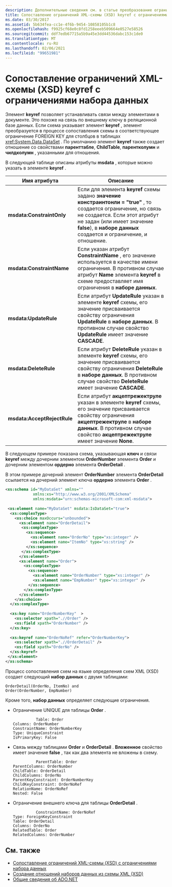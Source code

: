 ```yaml
---
description: Дополнительные сведения см. в статье преобразование ограничений XML-схемы keyref (XSD) в ограничения набора данных.
title: Сопоставление ограничений XML-схемы (XSD) keyref с ограничениями набора данных
ms.date: 03/30/2017
ms.assetid: 5b634fea-cc1e-4f6b-9454-10858105b1c8
ms.openlocfilehash: f9925cf68e0c8fd1258eeeb509664e0527e58526
ms.sourcegitcommit: ddf7edb67715a5b9a45e3dd44536dabc153c1de0
ms.translationtype: MT
ms.contentlocale: ru-RU
ms.lasthandoff: 02/06/2021
ms.locfileid: "99651981"
---
```

# <a name="map-keyref-xml-schema-xsd-constraints-to-dataset-constraints"></a>Сопоставление ограничений XML-схемы (XSD) keyref с ограничениями набора данных

Элемент **keyref** позволяет устанавливать связи между элементами в документе. Это похоже на связь по внешнему ключу в реляционной базе данных. Если схема указывает элемент **keyref** , элемент преобразуется в процессе сопоставления схемы в соответствующее ограничение FOREIGN KEY для столбцов в таблицах <xref:System.Data.DataSet> . По умолчанию элемент **keyref** также создает отношение со свойствами **паренттабле**, **ChildTable**, **парентколумн** и **чилдколумн** , указанными для отношения.  
  
 В следующей таблице описаны атрибуты **msdata** , которые можно указать в элементе **keyref** .  
  
|Имя атрибута|Описание|  
|--------------------|-----------------|  
|**msdata:ConstraintOnly**|Если для элемента **keyref** схемы задано **значение констраинтонли = "true"** , то создается ограничение, но связь не создается. Если этот атрибут не задан (или имеет значение **false**), в **наборе данных** создается и ограничение, и отношение.|  
|**msdata:ConstraintName**|Если указан атрибут **ConstraintName** , его значение используется в качестве имени ограничения. В противном случае атрибут **Name** элемента **keyref** в схеме предоставляет имя ограничения в **наборе данных**.|  
|**msdata:UpdateRule**|Если атрибут **UpdateRule** указан в элементе **keyref** схемы, его значение присваивается свойству ограничения **UpdateRule** в **наборе данных**. В противном случае свойство **UpdateRule** имеет значение **CASCADE**.|  
|**msdata:DeleteRule**|Если атрибут **DeleteRule** указан в элементе **keyref** схемы, его значение присваивается свойству ограничения **DeleteRule** в **наборе данных**. В противном случае свойство **DeleteRule** имеет значение **CASCADE**.|  
|**msdata:AcceptRejectRule**|Если атрибут **акцептрежектруле** указан в элементе **keyref** схемы, его значение присваивается свойству ограничения **акцептрежектруле** в **наборе данных**. В противном случае свойство **акцептрежектруле** имеет значение **None**.|  
  
 В следующем примере показана схема, указывающая **ключ** и связи **keyref** между дочерним элементом **OrderNumber** элемента **Order** и дочерним элементом **ордерно** элемента **OrderDetail** .  
  
 В этом примере дочерний элемент **OrderNumber** элемента **OrderDetail** ссылается на дочерний элемент ключа **ордерно** элемента **Order** .  
  
```xml  
<xs:schema id="MyDataSet" xmlns=""
            xmlns:xs="http://www.w3.org/2001/XMLSchema"
            xmlns:msdata="urn:schemas-microsoft-com:xml-msdata">  
  
 <xs:element name="MyDataSet" msdata:IsDataSet="true">  
  <xs:complexType>  
    <xs:choice maxOccurs="unbounded">  
      <xs:element name="OrderDetail">  
       <xs:complexType>  
         <xs:sequence>  
           <xs:element name="OrderNo" type="xs:integer" />  
           <xs:element name="ItemNo" type="xs:string" />  
         </xs:sequence>  
       </xs:complexType>  
      </xs:element>  
      <xs:element name="Order">  
        <xs:complexType>  
          <xs:sequence>  
            <xs:element name="OrderNumber" type="xs:integer" />  
            <xs:element name="EmpNumber" type="xs:integer" />  
          </xs:sequence>  
        </xs:complexType>  
      </xs:element>  
    </xs:choice>  
  </xs:complexType>  
  
  <xs:key name="OrderNumberKey"  >  
    <xs:selector xpath=".//Order" />  
    <xs:field xpath="OrderNumber" />  
  </xs:key>  
  
  <xs:keyref name="OrderNoRef" refer="OrderNumberKey">  
    <xs:selector xpath=".//OrderDetail" />  
    <xs:field xpath="OrderNo" />  
  </xs:keyref>  
 </xs:element>  
</xs:schema>  
```  
  
 Процесс сопоставления схем на языке определения схем XML (XSD) создает следующий **набор данных** с двумя таблицами:  
  
```text  
OrderDetail(OrderNo, ItemNo) and  
Order(OrderNumber, EmpNumber)  
```  
  
 Кроме того, **набор данных** определяет следующие ограничения.  
  
- Ограничение UNIQUE для таблицы **Order** .  
  
    ```text
              Table: Order  
    Columns: OrderNumber
    ConstraintName: OrderNumberKey  
    Type: UniqueConstraint  
    IsPrimaryKey: False  
    ```  
  
- Связь между таблицами **Order** и **OrderDetail** . **Вложенное** свойство имеет значение **false** , так как два элемента не вложены в схему.  
  
    ```text
              ParentTable: Order  
    ParentColumns: OrderNumber
    ChildTable: OrderDetail  
    ChildColumns: OrderNo
    ParentKeyConstraint: OrderNumberKey  
    ChildKeyConstraint: OrderNoRef  
    RelationName: OrderNoRef  
    Nested: False  
    ```  
  
- Ограничение внешнего ключа для таблицы **OrderDetail** .  
  
    ```text  
              ConstraintName: OrderNoRef  
    Type: ForeignKeyConstraint  
    Table: OrderDetail  
    Columns: OrderNo
    RelatedTable: Order  
    RelatedColumns: OrderNumber
    ```  
  
## <a name="see-also"></a>См. также

- [Сопоставление ограничений XML-схемы (XSD) с ограничениями набора данных](mapping-xml-schema-xsd-constraints-to-dataset-constraints.md)
- [Создание отношений наборов данных из схемы XML (XSD)](generating-dataset-relations-from-xml-schema-xsd.md)
- [Общие сведения об ADO.NET](../ado-net-overview.md)
